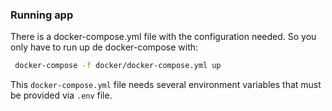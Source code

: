 ### Running app

There is a docker-compose.yml file with the configuration needed.
So you only have to run up de docker-compose with:

```bash
 docker-compose -f docker/docker-compose.yml up
```

This `docker-compose.yml` file needs several environment variables that must be provided via `.env` file.
